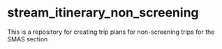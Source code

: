 # stream_itinerary_non_screening
This is a repository for creating trip plans for non-screening trips for the SMAS section

